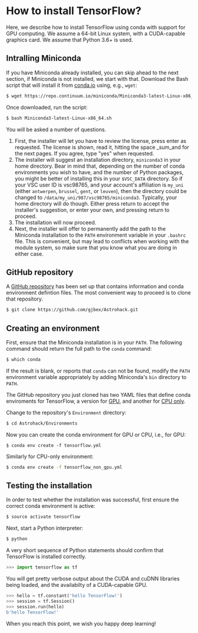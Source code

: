 # How to install TensorFlow?
Here, we describe how to install TensorFlow using conda with support for
GPU computing.  We assume a 64-bit Linux system, with a CUDA-capable
graphics card.  We assume that Python 3.6+ is used.


## Intralling Miniconda
If you have Miniconda already installed, you can skip ahead to the next
section, if Miniconda is not installed, we start with that. Download the
Bash script that will install it from
[conda.io](https://repo.continuum.io/miniconda/Miniconda3-latest-Linux-x86_64.sh) using, e.g., `wget`:
```bash
$ wget https://repo.continuum.io/miniconda/Miniconda3-latest-Linux-x86_64.sh
```
Once downloaded, run the script:
```bash
$ bash Miniconda3-latest-Linux-x86_64.sh
```
You will be asked a number of questions.

1. First, the installer will let you have to review the
    license, press enter as requested.  The license is shown, read it,
    hitting the space _sum_and for the next pages.  If you agree, type "yes"
    when requested.
1. The installer will suggest an installation directory, `miniconda3` in
    your home directory.  Bear in mind that, depending on the number of
    conda environments you wish to have, and the number of Python packages,
    you might be better of installing this in your `$VSC_DATA`
    directory.  So if your VSC user ID is vsc98765, and your account's
    affiliation is `my_uni` (either `antwerpen`, `brussel`, `gent`, or
    `leuven`), then the directory could be changed to
    `/data/my_uni/987/vsc98765/miniconda3`.  Typically, your home
    directory will do though.  Either press return to accept the installer's
    suggestion, or enter your own, and pressing return to proceed.
1. The installation will now proceed.
1. Next, the installer will offer to permanently add the path to the
    Miniconda installation to the `PATH` environment variable in your
    `.bashrc` file.  This is convenient, but may lead to conflicts when
    working with the module system, so make sure that you know what you
    are doing in either case.


## GitHub repository
A [GitHub repository](https://github.com/gjbex/Astrohack) has been set up
that contains information and conda environment defintion files.  The
most convenient way to proceed is to clone that repository.
```bash
$ git clone https://github.com/gjbex/Astrohack.git
```


## Creating an environment
First, ensure that the Miniconda installation is in your `PATH`.  The
following command should return the full path to the `conda` command:
```bash
$ which conda
```
If the result is blank, or reports that `conda` can not be found, modify
the `PATH` environment variable appropriately by adding Miniconda's
`bin` directory to `PATH`.

The GitHub repository you just cloned has two YAML files that define
conda enviroments for TensorFlow, a version for
[GPU](Environments/tensorflow.yml), and another for
[CPU only](Environments/tensorflow_non_gpu.yml).

Change to the repository's `Environment` directory:
```bash
$ cd Astrohack/Environments
```

Now you can create the conda environment for GPU or CPU, i.e., for GPU:
```
$ conda env create -f tensorflow.yml
```

Similarly for CPU-only environment:
```bash
$ conda env create -f tensorflow_non_gpu.yml
```


## Testing the installation
In order to test whether the installation was successful, first ensure
the correct conda environment is active:
```bash
$ source activate tensorflow
```
Next, start a Python interpreter:
```bash
$ python
```
A very short sequence of Python statements should confirm that TensorFlow
is installed correctly.
```python
>>> import tensorflow as tf
```
You will get pretty verbose output about the CUDA and cuDNN libraries
being loaded, and the availabilty of a CUDA-capable GPU.
```python
>>> hello = tf.constant('hello TensorFlow!')
>>> session = tf.Session()
>>> session.run(hello)
b'hello TensorFlow!'
```
When you reach this point, we wish you happy deep learning!
